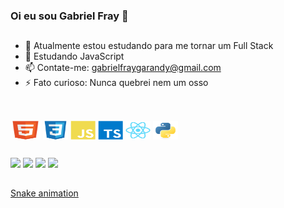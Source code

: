 ### Oi eu sou Gabriel Fray 🤠
##
- 🔭 Atualmente estou estudando para me tornar um Full Stack
- 🌱 Estudando JavaScript
- 📫 Contate-me: gabrielfraygarandy@gmail.com
- ⚡ Fato curioso: Nunca quebrei nem um osso 

##
<div style="display:inline_block"><br>
  <img align="center"alt="Rafa-HTML"height="30"width="48"src="https://raw.githubusercontent.com/devicons/devicon/master/icons/html5/html5-original.svg">
   <img align="center"alt="Rafa-CSS"height="30"width="40"src="https://raw.githubusercontent.com/devicons/devicon/master/icons/css3/css3-original.svg">
   <img align="center"alt="Rafa-3s"height="30"width="40"src="https://raw.githubusercontent.com/devicons/devicon/master/icons/javascript/javascript-plain.svg">
  <img align="center"alt="Rafa-Ts"height="30"width="40"src="https://raw.githubusercontent.com/devicons/devicon/master/icons/typescript/typescript-plain.svg">
   <img align="center"alt="Rafa-React"height="30"width="40"src="https://raw.githubusercontent.com/devicons/devicon/master/icons/react/react-original.svg">
  <img align="center"alt="Rafa-Python"height="30"width="40"src="https://raw.githubusercontent.com/devicons/devicon/master/icons/python/python-original.svg">
  
##
  
<div>
  <a href="https://instagram.com/gabriel_fray" target="_blank"><img src="https://img.shields.io/badge/-Instagram-%23E4405F?style=for-the-badge&logo=instagram&logoColor=white" target="_blank"></a>
 <a href="https://discord.gg/" target="_blank"><img src="https://img.shields.io/badge/Discord-7289DA?style=for-the-badge&logo=discord&logoColor=white" target="_blank"></a> 
  <a href = "gabrielfraygarandy@gmail.com"><img src="https://img.shields.io/badge/-Gmail-%23333?style=for-the-badge&logo=gmail&logoColor=white" target="_blank"></a>
  <a href="https://www.linkedin.com/gabrielfray/" target="_blank"><img src="https://img.shields.io/badge/-LinkedIn-%230077B5?style=for-the-badge&logo=linkedin&logoColor=white" target="_blank"></a>
</div>

  ##
  
[Snake animation](https://github.com/GabrielFray/blob/output/github-contribution-grid-snake.svg)



 
 
